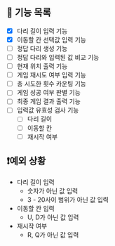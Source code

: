 ## 🔧 기능 목록

- [x] 다리 길이 입력 기능
- [x] 이동할 칸 선택값 입력 기능
- [ ] 정답 다리 생성 기능
- [ ] 정답 다리와 입력된 값 비교 기능
- [ ] 현재 위치 출력 기능
- [ ] 게임 재시도 여부 입력 기능
- [ ] 총 시도한 횟수 카운팅 기능
- [ ] 게임 성공 여부 판별 기능
- [ ] 최종 게임 결과 출력 기능
- [ ] 입력값 유효성 검사 기능
  - [ ] 다리 길이
  - [ ] 이동할 칸
  - [ ] 재시작 여부

## ❗예외 상황

- 다리 길이 입력
  - 숫자가 아닌 값 입력
  - 3 - 20사이 범위가 아닌 값 입력
- 이동할 칸 입력
  - U, D가 아닌 값 입력
- 재시작 여부
  - R, Q가 아닌 값 입력
